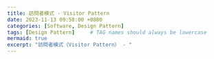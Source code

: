 ```yaml
---
title: 訪問者模式 - Visitor Pattern
date: 2023-11-13 09:58:00 +0800
categories: [Software, Design Pattern]
tags: [Design Pattern]     # TAG names should always be lowercase
mermaid: true
excerpt: "訪問者模式（Visitor Pattern） - "
---
```

